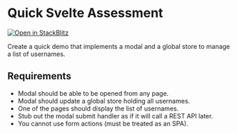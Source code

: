# Quick Svelte Assessment

[![Open in StackBlitz](https://developer.stackblitz.com/img/open_in_stackblitz.svg)](https://stackblitz.com/github/mateothegreat/svelte-assessment-modal-form)

Create a quick demo that implements a modal and a global store to manage a list of usernames.

## Requirements

* Modal should be able to be opened from any page.
* Modal should update a global store holding all usernames.
* One of the pages should display the list of usernames.
* Stub out the modal submit handler as if it will call a REST API later.
* You cannot use form actions (must be treated as an SPA).
